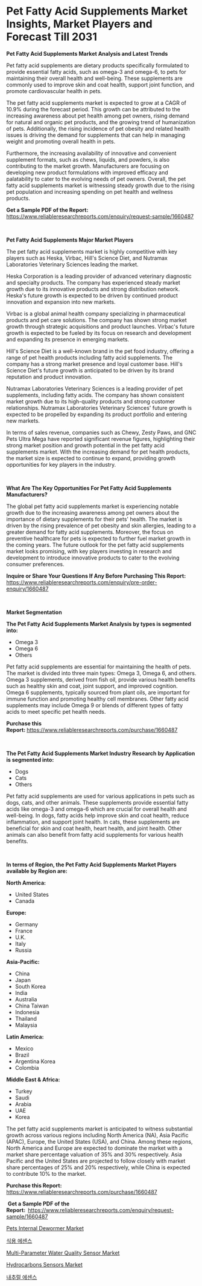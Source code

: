 <p><h1>Pet Fatty Acid Supplements Market Insights, Market Players and Forecast Till 2031</h1></p><p><strong>Pet Fatty Acid Supplements Market Analysis and Latest Trends</strong></p>
<p><p>Pet fatty acid supplements are dietary products specifically formulated to provide essential fatty acids, such as omega-3 and omega-6, to pets for maintaining their overall health and well-being. These supplements are commonly used to improve skin and coat health, support joint function, and promote cardiovascular health in pets.</p><p>The pet fatty acid supplements market is expected to grow at a CAGR of 10.9% during the forecast period. This growth can be attributed to the increasing awareness about pet health among pet owners, rising demand for natural and organic pet products, and the growing trend of humanization of pets. Additionally, the rising incidence of pet obesity and related health issues is driving the demand for supplements that can help in managing weight and promoting overall health in pets.</p><p>Furthermore, the increasing availability of innovative and convenient supplement formats, such as chews, liquids, and powders, is also contributing to the market growth. Manufacturers are focusing on developing new product formulations with improved efficacy and palatability to cater to the evolving needs of pet owners. Overall, the pet fatty acid supplements market is witnessing steady growth due to the rising pet population and increasing spending on pet health and wellness products.</p></p>
<p><strong>Get a Sample PDF of the Report:&nbsp;</strong> <a href="https://www.reliableresearchreports.com/enquiry/request-sample/1660487">https://www.reliableresearchreports.com/enquiry/request-sample/1660487</a></p>
<p>&nbsp;</p>
<p><strong>Pet Fatty Acid Supplements Major Market Players</strong></p>
<p><p>The pet fatty acid supplements market is highly competitive with key players such as Heska, Virbac, Hill's Science Diet, and Nutramax Laboratories Veterinary Sciences leading the market. </p><p>Heska Corporation is a leading provider of advanced veterinary diagnostic and specialty products. The company has experienced steady market growth due to its innovative products and strong distribution network. Heska's future growth is expected to be driven by continued product innovation and expansion into new markets.</p><p>Virbac is a global animal health company specializing in pharmaceutical products and pet care solutions. The company has shown strong market growth through strategic acquisitions and product launches. Virbac's future growth is expected to be fueled by its focus on research and development and expanding its presence in emerging markets.</p><p>Hill's Science Diet is a well-known brand in the pet food industry, offering a range of pet health products including fatty acid supplements. The company has a strong market presence and loyal customer base. Hill's Science Diet's future growth is anticipated to be driven by its brand reputation and product innovation.</p><p>Nutramax Laboratories Veterinary Sciences is a leading provider of pet supplements, including fatty acids. The company has shown consistent market growth due to its high-quality products and strong customer relationships. Nutramax Laboratories Veterinary Sciences' future growth is expected to be propelled by expanding its product portfolio and entering new markets.</p><p>In terms of sales revenue, companies such as Chewy, Zesty Paws, and GNC Pets Ultra Mega have reported significant revenue figures, highlighting their strong market position and growth potential in the pet fatty acid supplements market. With the increasing demand for pet health products, the market size is expected to continue to expand, providing growth opportunities for key players in the industry.</p></p>
<p>&nbsp;</p>
<p><strong>What Are The Key Opportunities For Pet Fatty Acid Supplements Manufacturers?</strong></p>
<p><p>The global pet fatty acid supplements market is experiencing notable growth due to the increasing awareness among pet owners about the importance of dietary supplements for their pets' health. The market is driven by the rising prevalence of pet obesity and skin allergies, leading to a greater demand for fatty acid supplements. Moreover, the focus on preventive healthcare for pets is expected to further fuel market growth in the coming years. The future outlook for the pet fatty acid supplements market looks promising, with key players investing in research and development to introduce innovative products to cater to the evolving consumer preferences.</p></p>
<p><strong>Inquire or Share Your Questions If Any Before Purchasing This Report:</strong> <a href="https://www.reliableresearchreports.com/enquiry/pre-order-enquiry/1660487">https://www.reliableresearchreports.com/enquiry/pre-order-enquiry/1660487</a></p>
<p>&nbsp;</p>
<p><strong>Market Segmentation</strong></p>
<p><strong>The Pet Fatty Acid Supplements Market Analysis by types is segmented into:</strong></p>
<p><ul><li>Omega 3</li><li>Omega 6</li><li>Others</li></ul></p>
<p><p>Pet fatty acid supplements are essential for maintaining the health of pets. The market is divided into three main types: Omega 3, Omega 6, and others. Omega 3 supplements, derived from fish oil, provide various health benefits such as healthy skin and coat, joint support, and improved cognition. Omega 6 supplements, typically sourced from plant oils, are important for immune function and promoting healthy cell membranes. Other fatty acid supplements may include Omega 9 or blends of different types of fatty acids to meet specific pet health needs.</p></p>
<p><strong>Purchase this Report:&nbsp;</strong><a href="https://www.reliableresearchreports.com/purchase/1660487">https://www.reliableresearchreports.com/purchase/1660487</a></p>
<p>&nbsp;</p>
<p><strong>The Pet Fatty Acid Supplements Market Industry Research by Application is segmented into:</strong></p>
<p><ul><li>Dogs</li><li>Cats</li><li>Others</li></ul></p>
<p><p>Pet fatty acid supplements are used for various applications in pets such as dogs, cats, and other animals. These supplements provide essential fatty acids like omega-3 and omega-6 which are crucial for overall health and well-being. In dogs, fatty acids help improve skin and coat health, reduce inflammation, and support joint health. In cats, these supplements are beneficial for skin and coat health, heart health, and joint health. Other animals can also benefit from fatty acid supplements for various health benefits.</p></p>
<p>&nbsp;</p>
<p><strong>In terms of Region, the Pet Fatty Acid Supplements Market Players available by Region are:</strong></p>
<p>
    <p> <strong> North America: </strong>
        <ul>
            <li>United States</li>
            <li>Canada</li>
        </ul>
        </p> 
    <p> <strong> Europe: </strong>
        <ul>
            <li>Germany</li>
            <li>France</li>
            <li>U.K.</li>
            <li>Italy</li>
            <li>Russia</li>
        </ul>
        </p> 
    <p> <strong> Asia-Pacific: </strong>
        <ul>
            <li>China</li>
            <li>Japan</li>
            <li>South Korea</li>
            <li>India</li>
            <li>Australia</li>
            <li>China Taiwan</li>
            <li>Indonesia</li>
            <li>Thailand</li>
            <li>Malaysia</li>
        </ul>
        </p> 
    <p> <strong> Latin America: </strong>
        <ul>
            <li>Mexico</li>
            <li>Brazil</li>
            <li>Argentina Korea</li>
            <li>Colombia</li>
        </ul>
        </p> 
    <p> <strong> Middle East & Africa: </strong>
        <ul>
            <li>Turkey</li>
            <li>Saudi</li>
            <li>Arabia</li>
            <li>UAE</li>
            <li>Korea</li>
        </ul>
    </p>
    </p>
<p><p>The pet fatty acid supplements market is anticipated to witness substantial growth across various regions including North America (NA), Asia Pacific (APAC), Europe, the United States (USA), and China. Among these regions, North America and Europe are expected to dominate the market with a market share percentage valuation of 35% and 30% respectively. Asia Pacific and the United States are projected to follow closely with market share percentages of 25% and 20% respectively, while China is expected to contribute 10% to the market.</p></p>
<p><strong>Purchase this Report: </strong><a href="https://www.reliableresearchreports.com/purchase/1660487">https://www.reliableresearchreports.com/purchase/1660487</a></p>
<p>&nbsp;<strong>Get a Sample PDF of the Report:&nbsp;&nbsp;</strong><a href="https://www.reliableresearchreports.com/enquiry/request-sample/1660487">https://www.reliableresearchreports.com/enquiry/request-sample/1660487</a></p>
<p><strong></strong></p>
<p><p><a href="https://meowing-lemming-dd3.notion.site/Pets-Internal-Dewormer-Market-Analysis-and-Market-Size-Global-Industry-Overview-Market-Segmentatio-be7c50b6a6564c58bdfcfbec67e213a1">Pets Internal Dewormer Market</a></p><p><a href="https://medium.com/@m.arbadji/%EC%8B%9D%EC%9A%A9-%EC%97%90%EC%84%BC%EC%8A%A4-%EC%8B%9C%EC%9E%A5-%EB%B3%B4%EA%B3%A0%EC%84%9C%EB%8A%94-%EC%9D%B4-%EC%8B%9C%EC%9E%A5%EC%9D%98-%EC%B5%9C%EC%8B%A0-%ED%8A%B8%EB%A0%8C%EB%93%9C%EC%99%80-%EC%84%B1%EC%9E%A5-%EA%B8%B0%ED%9A%8C%EB%A5%BC-%EB%B3%B4%EC%97%AC%EC%A4%8D%EB%8B%88%EB%8B%A4-55a46509780b">식용 에센스</a></p><p><a href="https://github.com/angelajermaine/Market-Research-Report-List-2/blob/main/multi-parameter-water-quality-sensor-market.md">Multi-Parameter Water Quality Sensor Market</a></p><p><a href="https://github.com/beatblasta/Market-Research-Report-List-2/blob/main/hydrocarbons-sensors-market.md">Hydrocarbons Sensors Market</a></p><p><a href="https://medium.com/@m.arbadji/2024%EB%85%84%EB%B6%80%ED%84%B0-2031%EB%85%84%EA%B9%8C%EC%A7%80-%EC%98%88%EC%B8%A1%EB%90%9C-%EC%9E%90%EC%97%B0-%EC%8B%A4%EC%A7%88-%EC%8B%9C%EC%9E%A5-%EB%8F%99%ED%96%A5-%EB%B0%8F-%EC%8B%9C%EC%9E%A5-%EB%B6%84%EC%84%9D-b6443357b4c4">내추럴 에센스</a></p></p>